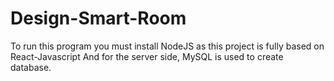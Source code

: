 # Design-Smart-Room

To run this program you must install NodeJS as this project is fully based on React-Javascript
And for the server side, MySQL is used to create database. 
